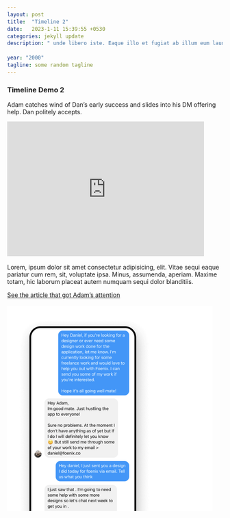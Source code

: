 ```yaml
---
layout: post
title:  "Timeline 2"
date:   2023-1-11 15:39:55 +0530
categories: jekyll update
description: " unde libero iste. Eaque illo et fugiat ab illum eum laudantium alias tenetur praesentium? Quam dicta fugit odio corrupti harum illo."

year: "2000"
tagline: some random tagline
---
```

<div class="timeline_right">
   <div class="margin-bottom-medium">
      <div class="timeline_text">
         <h3>Timeline Demo 2</h3>
      <p>
      Adam catches wind of Dan’s early success and slides into his DM offering help. Dan politely accepts.<br/></div>
      <iframe width="460" height="315" src="https://www.youtube.com/embed/sQQJEiESrK0" title="YouTube video player" frameborder="0" allow="accelerometer; autoplay; clipboard-write; encrypted-media; gyroscope; picture-in-picture" allowfullscreen></iframe>
      <p>Lorem, ipsum dolor sit amet consectetur adipisicing, elit. Vitae sequi eaque pariatur cum rem, sit, voluptate ipsa. Minus, assumenda, aperiam. Maxime totam, hic laborum placeat autem numquam sequi dolor blanditiis.</p>
   </div>
   <div class="margin-bottom-xlarge">
      <div class="inline-block">
         <a href="#" target="_blank" class="timeline_link w-inline-block">
            <div>See the article that got Adam’s attention</div>
            <img src="https://assets.website-files.com/60dd72519d9f9f67690ae425/60de4e982f499b91260e0e91_open_in_new.svg" loading="lazy" alt="" class="link-icon"/>
         </a>
      </div>
   </div>
   <div class="timeline_image-wrapper"><img src="assets/60de4fe2f3220f62c99e3f0f_Image%202.png" loading="lazy" width="480"></div>
